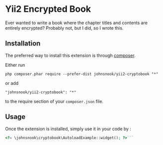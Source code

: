 Yii2 Encrypted Book
===================
Ever wanted to write a book where the chapter titles and contents are entirely encrypted?  Probably not, but I did, so I wrote this.

Installation
------------

The preferred way to install this extension is through [composer](http://getcomposer.org/download/).

Either run

```
php composer.phar require --prefer-dist johnsnook/yii2-cryptobook "*"
```

or add

```
"johnsnook/yii2-cryptobook": "*"
```

to the require section of your `composer.json` file.


Usage
-----

Once the extension is installed, simply use it in your code by  :

```php
<?= \johnsnook\cryptobook\AutoloadExample::widget(); ?>```
```